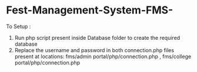 # Fest-Management-System-FMS-

To Setup :
1. Run php script present inside Database folder to create the required database
2. Replace the username and password in both connection.php files present at locations:
   fms/admin portal/php/connection.php , fms/college portal/php/connection.php
